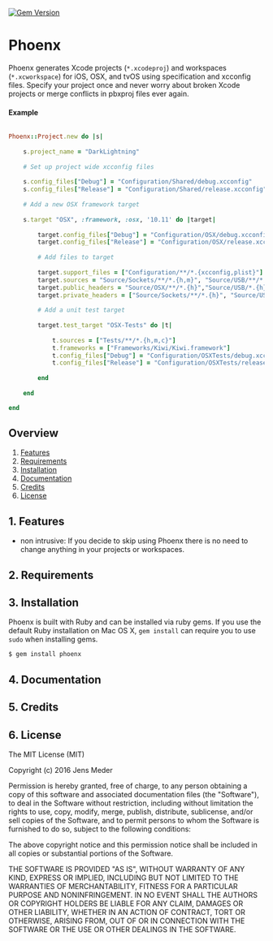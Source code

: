 [![Gem Version](https://badge.fury.io/rb/phoenx.svg)](https://badge.fury.io/rb/phoenx)

# Phoenx

Phoenx generates Xcode projects (`*.xcodeproj`) and workspaces (`*.xcworkspace`) for iOS, OSX, and tvOS using specification and xcconfig files. Specify your project once and never worry about broken Xcode projects or merge conflicts in pbxproj files ever again. 

#### Example

```ruby

Phoenx::Project.new do |s|
		
	s.project_name = "DarkLightning"
	
	# Set up project wide xcconfig files
	
	s.config_files["Debug"] = "Configuration/Shared/debug.xcconfig"
	s.config_files["Release"] = "Configuration/Shared/release.xcconfig"
	
	# Add a new OSX framework target
	
	s.target "OSX", :framework, :osx, '10.11' do |target|
	
		target.config_files["Debug"] = "Configuration/OSX/debug.xcconfig"
		target.config_files["Release"] = "Configuration/OSX/release.xcconfig"
		
		# Add files to target
		
		target.support_files = ["Configuration/**/*.{xcconfig,plist}"]
		target.sources = "Source/Sockets/**/*.{h,m}", "Source/USB/**/*.{h,m,c}","Source/PacketProtocol/**/*.{h,m}", "Source/Internal/**/*.{h,m}"
		target.public_headers = "Source/OSX/**/*.{h}","Source/USB/*.{h}","Source/PacketProtocol/**/*.{h}","Source/USB/Connections/**/*.{h}"
		target.private_headers = ["Source/Sockets/**/*.{h}", "Source/USB/USBMux/**/*.{h}"]
		
		# Add a unit test target
		
		target.test_target "OSX-Tests" do |t|
		
			t.sources = ["Tests/**/*.{h,m,c}"]
			t.frameworks = ["Frameworks/Kiwi/Kiwi.framework"]
			t.config_files["Debug"] = "Configuration/OSXTests/debug.xcconfig"
			t.config_files["Release"] = "Configuration/OSXTests/release.xcconfig"
		
		end
	
	end

end

```

## Overview

1. [Features](README.md#1-features)
2. [Requirements](README.md#2-requirements)
3. [Installation](README.md#3-installation)
4. [Documentation](README.md#4-documentation)
5. [Credits](README.md#5-credits)
6. [License](README.md#6-license)

## 1. Features

* non intrusive: If you decide to skip using Phoenx there is no need to change anything in your projects or workspaces. 

## 2. Requirements

## 3. Installation

Phoenx is built with Ruby and can be installed via ruby gems. If you use the default Ruby installation on Mac OS X, `gem install` can require you to use `sudo` when installing gems. 

```ruby
$ gem install phoenx
```

## 4. Documentation

## 5. Credits

## 6. License

The MIT License (MIT)

Copyright (c) 2016 Jens Meder

Permission is hereby granted, free of charge, to any person obtaining a copy
of this software and associated documentation files (the "Software"), to deal
in the Software without restriction, including without limitation the rights
to use, copy, modify, merge, publish, distribute, sublicense, and/or sell
copies of the Software, and to permit persons to whom the Software is
furnished to do so, subject to the following conditions:

The above copyright notice and this permission notice shall be included in all
copies or substantial portions of the Software.

THE SOFTWARE IS PROVIDED "AS IS", WITHOUT WARRANTY OF ANY KIND, EXPRESS OR
IMPLIED, INCLUDING BUT NOT LIMITED TO THE WARRANTIES OF MERCHANTABILITY,
FITNESS FOR A PARTICULAR PURPOSE AND NONINFRINGEMENT. IN NO EVENT SHALL THE
AUTHORS OR COPYRIGHT HOLDERS BE LIABLE FOR ANY CLAIM, DAMAGES OR OTHER
LIABILITY, WHETHER IN AN ACTION OF CONTRACT, TORT OR OTHERWISE, ARISING FROM,
OUT OF OR IN CONNECTION WITH THE SOFTWARE OR THE USE OR OTHER DEALINGS IN THE
SOFTWARE.
